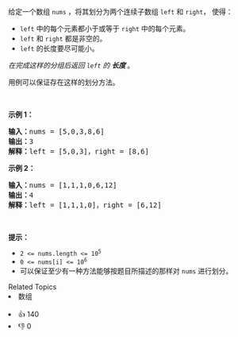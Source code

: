 <p>给定一个数组&nbsp;<code>nums</code>&nbsp;，将其划分为两个连续子数组&nbsp;<code>left</code>&nbsp;和&nbsp;<code>right</code>，&nbsp;使得：</p>

<ul> 
 <li><code>left</code>&nbsp;中的每个元素都小于或等于&nbsp;<code>right</code>&nbsp;中的每个元素。</li> 
 <li><code>left</code> 和&nbsp;<code>right</code>&nbsp;都是非空的。</li> 
 <li><code>left</code> 的长度要尽可能小。</li> 
</ul>

<p><em>在完成这样的分组后返回&nbsp;<code>left</code>&nbsp;的&nbsp;<strong>长度&nbsp;</strong></em>。</p>

<p>用例可以保证存在这样的划分方法。</p>

<p>&nbsp;</p>

<p><strong>示例 1：</strong></p>

<pre>
<strong>输入：</strong>nums = [5,0,3,8,6]
<strong>输出：</strong>3
<strong>解释：</strong>left = [5,0,3]，right = [8,6]
</pre>

<p><strong>示例 2：</strong></p>

<pre>
<strong>输入：</strong>nums = [1,1,1,0,6,12]
<strong>输出：</strong>4
<strong>解释：</strong>left = [1,1,1,0]，right = [6,12]
</pre>

<p>&nbsp;</p>

<p><strong>提示：</strong></p>

<ul> 
 <li><code>2 &lt;= nums.length &lt;= 10<sup>5</sup></code></li> 
 <li><code>0 &lt;= nums[i] &lt;= 10<sup>6</sup></code></li> 
 <li>可以保证至少有一种方法能够按题目所描述的那样对 <code>nums</code> 进行划分。</li> 
</ul>

<div><div>Related Topics</div><div><li>数组</li></div></div><br><div><li>👍 140</li><li>👎 0</li></div>
